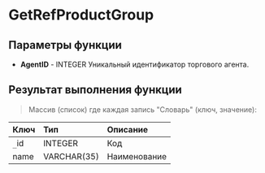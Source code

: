 # GetRefProductGroup #

## Параметры функции ##
  * **AgentID** - INTEGER Уникальный идентификатор торгового агента.

## Результат выполнения функции ##
> Массив (список) где каждая запись "Словарь" (ключ, значение):

| **Ключ** | **Тип** | **Описание** |
|:-------------|:-----------|:---------------------|
| `_`id        | INTEGER     | Код               |
| name         | VARCHAR(35) | Наименование |